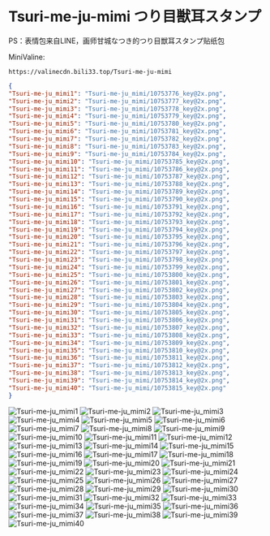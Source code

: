 # Tsuri-me-ju-mimi つり目獣耳スタンプ

PS：表情包来自LINE，画师甘城なつき的つり目獣耳スタンプ贴纸包

MiniValine:

`https://valinecdn.bili33.top/Tsuri-me-ju-mimi`

```json
{
"Tsuri-me-ju_mimi1": "Tsuri-me-ju_mimi/10753776_key@2x.png",
"Tsuri-me-ju_mimi2": "Tsuri-me-ju_mimi/10753777_key@2x.png",
"Tsuri-me-ju_mimi3": "Tsuri-me-ju_mimi/10753778_key@2x.png",
"Tsuri-me-ju_mimi4": "Tsuri-me-ju_mimi/10753779_key@2x.png",
"Tsuri-me-ju_mimi5": "Tsuri-me-ju_mimi/10753780_key@2x.png",
"Tsuri-me-ju_mimi6": "Tsuri-me-ju_mimi/10753781_key@2x.png",
"Tsuri-me-ju_mimi7": "Tsuri-me-ju_mimi/10753782_key@2x.png",
"Tsuri-me-ju_mimi8": "Tsuri-me-ju_mimi/10753783_key@2x.png",
"Tsuri-me-ju_mimi9": "Tsuri-me-ju_mimi/10753784_key@2x.png",
"Tsuri-me-ju_mimi10": "Tsuri-me-ju_mimi/10753785_key@2x.png",
"Tsuri-me-ju_mimi11": "Tsuri-me-ju_mimi/10753786_key@2x.png",
"Tsuri-me-ju_mimi12": "Tsuri-me-ju_mimi/10753787_key@2x.png",
"Tsuri-me-ju_mimi13": "Tsuri-me-ju_mimi/10753788_key@2x.png",
"Tsuri-me-ju_mimi14": "Tsuri-me-ju_mimi/10753789_key@2x.png",
"Tsuri-me-ju_mimi15": "Tsuri-me-ju_mimi/10753790_key@2x.png",
"Tsuri-me-ju_mimi16": "Tsuri-me-ju_mimi/10753791_key@2x.png",
"Tsuri-me-ju_mimi17": "Tsuri-me-ju_mimi/10753792_key@2x.png",
"Tsuri-me-ju_mimi18": "Tsuri-me-ju_mimi/10753793_key@2x.png",
"Tsuri-me-ju_mimi19": "Tsuri-me-ju_mimi/10753794_key@2x.png",
"Tsuri-me-ju_mimi20": "Tsuri-me-ju_mimi/10753795_key@2x.png",
"Tsuri-me-ju_mimi21": "Tsuri-me-ju_mimi/10753796_key@2x.png",
"Tsuri-me-ju_mimi22": "Tsuri-me-ju_mimi/10753797_key@2x.png",
"Tsuri-me-ju_mimi23": "Tsuri-me-ju_mimi/10753798_key@2x.png",
"Tsuri-me-ju_mimi24": "Tsuri-me-ju_mimi/10753799_key@2x.png",
"Tsuri-me-ju_mimi25": "Tsuri-me-ju_mimi/10753800_key@2x.png",
"Tsuri-me-ju_mimi26": "Tsuri-me-ju_mimi/10753801_key@2x.png",
"Tsuri-me-ju_mimi27": "Tsuri-me-ju_mimi/10753802_key@2x.png",
"Tsuri-me-ju_mimi28": "Tsuri-me-ju_mimi/10753803_key@2x.png",
"Tsuri-me-ju_mimi29": "Tsuri-me-ju_mimi/10753804_key@2x.png",
"Tsuri-me-ju_mimi30": "Tsuri-me-ju_mimi/10753805_key@2x.png",
"Tsuri-me-ju_mimi31": "Tsuri-me-ju_mimi/10753806_key@2x.png",
"Tsuri-me-ju_mimi32": "Tsuri-me-ju_mimi/10753807_key@2x.png",
"Tsuri-me-ju_mimi33": "Tsuri-me-ju_mimi/10753808_key@2x.png",
"Tsuri-me-ju_mimi34": "Tsuri-me-ju_mimi/10753809_key@2x.png",
"Tsuri-me-ju_mimi35": "Tsuri-me-ju_mimi/10753810_key@2x.png",
"Tsuri-me-ju_mimi36": "Tsuri-me-ju_mimi/10753811_key@2x.png",
"Tsuri-me-ju_mimi37": "Tsuri-me-ju_mimi/10753812_key@2x.png",
"Tsuri-me-ju_mimi38": "Tsuri-me-ju_mimi/10753813_key@2x.png",
"Tsuri-me-ju_mimi39": "Tsuri-me-ju_mimi/10753814_key@2x.png",
"Tsuri-me-ju_mimi40": "Tsuri-me-ju_mimi/10753815_key@2x.png"
}
```
![Tsuri-me-ju_mimi1](https://valinecdn.bili33.top/Tsuri-me-ju_mimi/10753776_key@2x.png)
![Tsuri-me-ju_mimi2](https://valinecdn.bili33.top/Tsuri-me-ju_mimi/10753777_key@2x.png)
![Tsuri-me-ju_mimi3](https://valinecdn.bili33.top/Tsuri-me-ju_mimi/10753778_key@2x.png)
![Tsuri-me-ju_mimi4](https://valinecdn.bili33.top/Tsuri-me-ju_mimi/10753779_key@2x.png)
![Tsuri-me-ju_mimi5](https://valinecdn.bili33.top/Tsuri-me-ju_mimi/10753780_key@2x.png)
![Tsuri-me-ju_mimi6](https://valinecdn.bili33.top/Tsuri-me-ju_mimi/10753781_key@2x.png)
![Tsuri-me-ju_mimi7](https://valinecdn.bili33.top/Tsuri-me-ju_mimi/10753782_key@2x.png)
![Tsuri-me-ju_mimi8](https://valinecdn.bili33.top/Tsuri-me-ju_mimi/10753783_key@2x.png)
![Tsuri-me-ju_mimi9](https://valinecdn.bili33.top/Tsuri-me-ju_mimi/10753784_key@2x.png)
![Tsuri-me-ju_mimi10](https://valinecdn.bili33.top/Tsuri-me-ju_mimi/10753785_key@2x.png)
![Tsuri-me-ju_mimi11](https://valinecdn.bili33.top/Tsuri-me-ju_mimi/10753786_key@2x.png)
![Tsuri-me-ju_mimi12](https://valinecdn.bili33.top/Tsuri-me-ju_mimi/10753787_key@2x.png)
![Tsuri-me-ju_mimi13](https://valinecdn.bili33.top/Tsuri-me-ju_mimi/10753788_key@2x.png)
![Tsuri-me-ju_mimi14](https://valinecdn.bili33.top/Tsuri-me-ju_mimi/10753789_key@2x.png)
![Tsuri-me-ju_mimi15](https://valinecdn.bili33.top/Tsuri-me-ju_mimi/10753790_key@2x.png)
![Tsuri-me-ju_mimi16](https://valinecdn.bili33.top/Tsuri-me-ju_mimi/10753791_key@2x.png)
![Tsuri-me-ju_mimi17](https://valinecdn.bili33.top/Tsuri-me-ju_mimi/10753792_key@2x.png)
![Tsuri-me-ju_mimi18](https://valinecdn.bili33.top/Tsuri-me-ju_mimi/10753793_key@2x.png)
![Tsuri-me-ju_mimi19](https://valinecdn.bili33.top/Tsuri-me-ju_mimi/10753794_key@2x.png)
![Tsuri-me-ju_mimi20](https://valinecdn.bili33.top/Tsuri-me-ju_mimi/10753795_key@2x.png)
![Tsuri-me-ju_mimi21](https://valinecdn.bili33.top/Tsuri-me-ju_mimi/10753796_key@2x.png)
![Tsuri-me-ju_mimi22](https://valinecdn.bili33.top/Tsuri-me-ju_mimi/10753797_key@2x.png)
![Tsuri-me-ju_mimi23](https://valinecdn.bili33.top/Tsuri-me-ju_mimi/10753798_key@2x.png)
![Tsuri-me-ju_mimi24](https://valinecdn.bili33.top/Tsuri-me-ju_mimi/10753799_key@2x.png)
![Tsuri-me-ju_mimi25](https://valinecdn.bili33.top/Tsuri-me-ju_mimi/10753800_key@2x.png)
![Tsuri-me-ju_mimi26](https://valinecdn.bili33.top/Tsuri-me-ju_mimi/10753801_key@2x.png)
![Tsuri-me-ju_mimi27](https://valinecdn.bili33.top/Tsuri-me-ju_mimi/10753802_key@2x.png)
![Tsuri-me-ju_mimi28](https://valinecdn.bili33.top/Tsuri-me-ju_mimi/10753803_key@2x.png)
![Tsuri-me-ju_mimi29](https://valinecdn.bili33.top/Tsuri-me-ju_mimi/10753804_key@2x.png)
![Tsuri-me-ju_mimi30](https://valinecdn.bili33.top/Tsuri-me-ju_mimi/10753805_key@2x.png)
![Tsuri-me-ju_mimi31](https://valinecdn.bili33.top/Tsuri-me-ju_mimi/10753806_key@2x.png)
![Tsuri-me-ju_mimi32](https://valinecdn.bili33.top/Tsuri-me-ju_mimi/10753807_key@2x.png)
![Tsuri-me-ju_mimi33](https://valinecdn.bili33.top/Tsuri-me-ju_mimi/10753808_key@2x.png)
![Tsuri-me-ju_mimi34](https://valinecdn.bili33.top/Tsuri-me-ju_mimi/10753809_key@2x.png)
![Tsuri-me-ju_mimi35](https://valinecdn.bili33.top/Tsuri-me-ju_mimi/10753810_key@2x.png)
![Tsuri-me-ju_mimi36](https://valinecdn.bili33.top/Tsuri-me-ju_mimi/10753811_key@2x.png)
![Tsuri-me-ju_mimi37](https://valinecdn.bili33.top/Tsuri-me-ju_mimi/10753812_key@2x.png)
![Tsuri-me-ju_mimi38](https://valinecdn.bili33.top/Tsuri-me-ju_mimi/10753813_key@2x.png)
![Tsuri-me-ju_mimi39](https://valinecdn.bili33.top/Tsuri-me-ju_mimi/10753814_key@2x.png)
![Tsuri-me-ju_mimi40](https://valinecdn.bili33.top/Tsuri-me-ju_mimi/10753815_key@2x.png)
